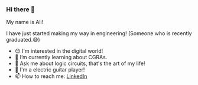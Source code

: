 ### Hi there 👋

My name is Ali!

I have just started making my way in engineering! (Someone who is recently graduated.😅)

- 😊 I'm interested in the digital world!
- 🌱 I’m currently learning about CGRAs.
- 💬 Ask me about logic circuits, that's the art of my life!
- 🎸 I'm a electric guitar player!
- 📫 How to reach me: [LinkedIn](https://www.linkedin.com/in/aliabbasi-engr/)



<!--
**aliabbasi-engr/aliabbasi-engr** is a ✨ _special_ ✨ repository because its `README.md` (this file) appears on your GitHub profile.

Here are some ideas to get you started:

- 🔭 I’m currently working on ...
- 🌱 I’m currently learning ...
- 👯 I’m looking to collaborate on ...
- 🤔 I’m looking for help with ...
- 💬 Ask me about ...
- 📫 How to reach me: ...
- 😄 Pronouns: ...
- ⚡ Fun fact: ...
-->